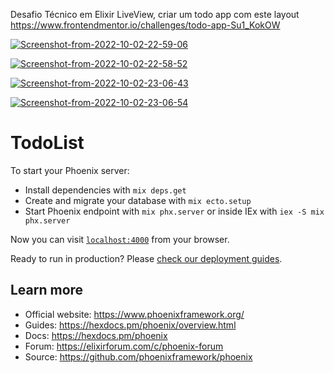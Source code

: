 Desafio Técnico em Elixir LiveView, criar um todo app com este layout https://www.frontendmentor.io/challenges/todo-app-Su1_KokOW

<a href="https://ibb.co/JrcVvn0"><img src="https://i.ibb.co/tYHgqBk/Screenshot-from-2022-10-02-22-59-06.png" alt="Screenshot-from-2022-10-02-22-59-06" border="0"></a>

<a href="https://ibb.co/KF8Whnk"><img src="https://i.ibb.co/zGtZxdY/Screenshot-from-2022-10-02-22-58-52.png" alt="Screenshot-from-2022-10-02-22-58-52" border="0"></a>

<a href="https://ibb.co/qk1xh4g"><img src="https://i.ibb.co/182bBpX/Screenshot-from-2022-10-02-23-06-43.png" alt="Screenshot-from-2022-10-02-23-06-43" border="0"></a>

<a href="https://ibb.co/vDmCppc"><img src="https://i.ibb.co/Km7cdd5/Screenshot-from-2022-10-02-23-06-54.png" alt="Screenshot-from-2022-10-02-23-06-54" border="0"></a>



# TodoList

To start your Phoenix server:

  * Install dependencies with `mix deps.get`
  * Create and migrate your database with `mix ecto.setup`
  * Start Phoenix endpoint with `mix phx.server` or inside IEx with `iex -S mix phx.server`

Now you can visit [`localhost:4000`](http://localhost:4000) from your browser.

Ready to run in production? Please [check our deployment guides](https://hexdocs.pm/phoenix/deployment.html).

## Learn more

  * Official website: https://www.phoenixframework.org/
  * Guides: https://hexdocs.pm/phoenix/overview.html
  * Docs: https://hexdocs.pm/phoenix
  * Forum: https://elixirforum.com/c/phoenix-forum
  * Source: https://github.com/phoenixframework/phoenix
